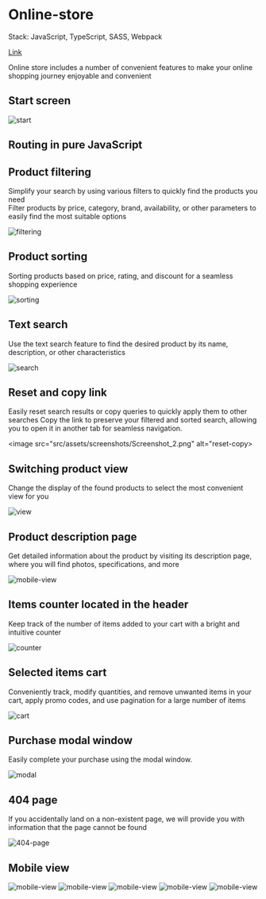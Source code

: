 # Online-store

Stack: JavaScript, TypeScript, SASS, Webpack

[Link](https://oolenkazolot-online-store.netlify.app/)

Online store includes a number of convenient features to make your online shopping journey enjoyable and convenient

## Start screen

<image src="src/assets/screenshots/Screenshot_1.png" alt="start">

## Routing in pure JavaScript

## Product filtering

Simplify your search by using various filters to quickly find the products you need<br/>
Filter products by price, category, brand, availability, or other parameters to easily find the most suitable options

<image src="src/assets/screenshots/Screenshot_3.png" alt="filtering">

## Product sorting

Sorting products based on price, rating, and discount for a seamless shopping experience

<image src="src/assets/screenshots/Screenshot_4.png" alt="sorting">

## Text search

Use the text search feature to find the desired product by its name, description, or other characteristics

<image src="src/assets/screenshots/Screenshot_5.png" alt="search">

## Reset and copy link

Easily reset search results or copy queries to quickly apply them to other searches
Copy the link to preserve your filtered and sorted search, allowing you to open it in another tab for seamless navigation.

<image src="src/assets/screenshots/Screenshot_2.png" alt="reset-copy>

## Switching product view

Change the display of the found products to select the most convenient view for you

<image src="src/assets/screenshots/Screenshot_6.png" alt="view">

## Product description page

Get detailed information about the product by visiting its description page, where you will find photos, specifications, and more

<image src="src/assets/screenshots/Screenshot_7.png" alt="mobile-view">

## Items counter located in the header

Keep track of the number of items added to your cart with a bright and intuitive counter

<image src="src/assets/screenshots/Screenshot_8.png" alt="counter">

## Selected items cart

Conveniently track, modify quantities, and remove unwanted items in your cart, apply promo codes, and use pagination for a large number of items

<image src="src/assets/screenshots/Screenshot_9.png" alt="cart">

## Purchase modal window

Easily complete your purchase using the modal window.

<image src="src/assets/screenshots/Screenshot_10.png" alt="modal">

## 404 page

If you accidentally land on a non-existent page, we will provide you with information that the page cannot be found

<image src="src/assets/screenshots/Screenshot_11.png" alt="404-page">

## Mobile view

<image src="src/assets/screenshots/Screenshot_12.png" alt="mobile-view">
<image src="src/assets/screenshots/Screenshot_13.png" alt="mobile-view">
<image src="src/assets/screenshots/Screenshot_14.png" alt="mobile-view">
<image src="src/assets/screenshots/Screenshot_15.png" alt="mobile-view">
<image src="src/assets/screenshots/Screenshot_16.png" alt="mobile-view">
